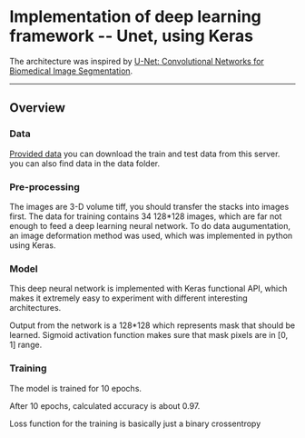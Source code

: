 # Implementation of deep learning framework -- Unet, using Keras

The architecture was inspired by [U-Net: Convolutional Networks for Biomedical Image Segmentation](http://lmb.informatik.uni-freiburg.de/people/ronneber/u-net/).

---

## Overview

### Data

[Provided data](https://scihub.copernicus.eu/) you can download the train and test data from this server.
you can also find data in the data folder.

### Pre-processing

The images are 3-D volume tiff, you should transfer the stacks into images first.
The data for training contains 34 128*128 images, which are far not enough to feed a deep learning neural network.
To do data augumentation, an image deformation method was used, which was implemented in python using Keras.

### Model

This deep neural network is implemented with Keras functional API, which makes it extremely easy to experiment with different interesting architectures.

Output from the network is a 128*128 which represents mask that should be learned. Sigmoid activation function
makes sure that mask pixels are in \[0, 1\] range.

### Training

The model is trained for 10 epochs.

After 10 epochs, calculated accuracy is about 0.97.

Loss function for the training is basically just a binary crossentropy

